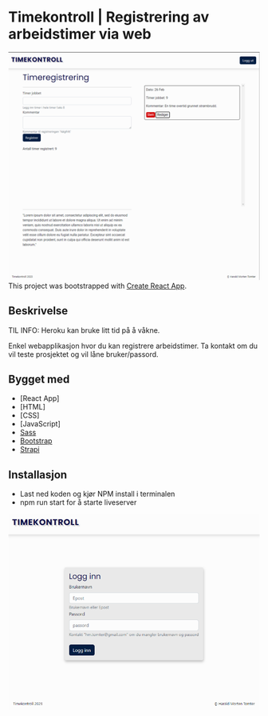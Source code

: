 # Timekontroll | Registrering av arbeidstimer via web

![image](skjermdump2.png)
This project was bootstrapped with [Create React App](https://github.com/facebook/create-react-app).

## Beskrivelse
TIL INFO: Heroku kan bruke litt tid på å våkne.

Enkel webapplikasjon hvor du kan registrere arbeidstimer.
Ta kontakt om du vil teste prosjektet og vil låne bruker/passord.



## Bygget med 
- [React App]
- [HTML]
- [CSS]
- [JavaScript]
- [Sass](https://sass-lang)
- [Bootstrap](https://getbootstrap.com)
- [Strapi](https://docs.strapi.io/developer-docs/latest/getting-started/introduction.html)


## Installasjon

- Last ned koden og kjør NPM install i terminalen
- npm run start for å starte liveserver


![image](skjermdump.png)
